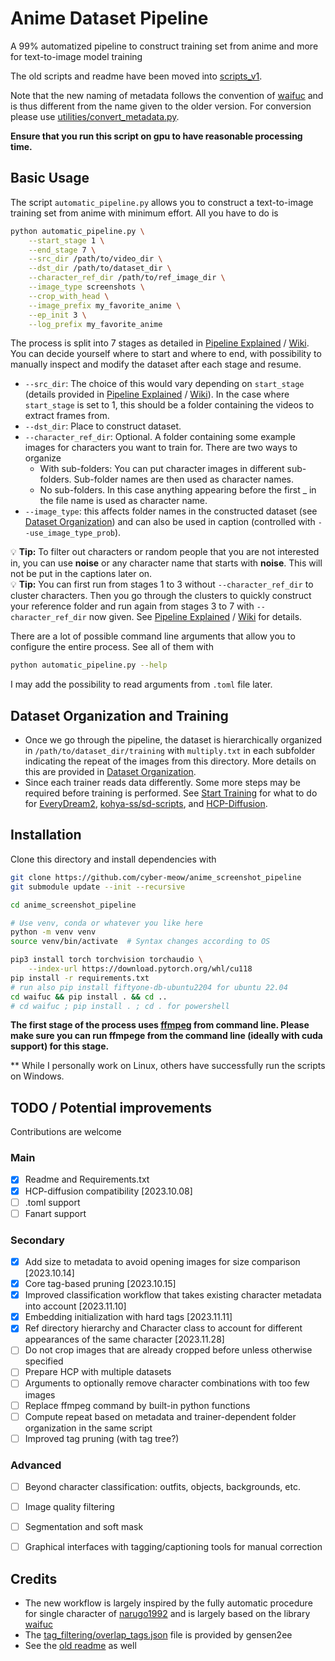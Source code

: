 # Anime Dataset Pipeline

A 99% automatized pipeline to construct training set from anime and more for text-to-image model training

The old scripts and readme have been moved into [scripts_v1](scripts_v1).

Note that the new naming of metadata follows the convention of [waifuc](https://github.com/deepghs/waifuc) and is thus different from the name given to the older version.
For conversion please use [utilities/convert_metadata.py](utilities/convert_metadata.py).

**Ensure that you run this script on gpu to have reasonable processing time.**

## Basic Usage

The script `automatic_pipeline.py` allows you to construct a text-to-image training set from anime with minimum effort. All you have to do is

```bash
python automatic_pipeline.py \
    --start_stage 1 \
    --end_stage 7 \
    --src_dir /path/to/video_dir \
    --dst_dir /path/to/dataset_dir \
    --character_ref_dir /path/to/ref_image_dir \
    --image_type screenshots \
    --crop_with_head \
    --image_prefix my_favorite_anime \
    --ep_init 3 \
    --log_prefix my_favorite_anime
```

The process is split into 7 stages as detailed in [Pipeline Explained](docs/Pipeline.md) / [Wiki](https://github.com/cyber-meow/anime_screenshot_pipeline/wiki). You can decide yourself where to start and where to end, with possibility to manually inspect and modify the dataset after each stage and resume.


- `--src_dir`: The choice of this would vary depending on `start_stage` (details provided in [Pipeline Explained](docs/Pipeline.md) / [Wiki](https://github.com/cyber-meow/anime_screenshot_pipeline/wiki)). In the case where `start_stage` is set to 1, this should be a folder containing the videos to extract frames from.
- `--dst_dir`: Place to construct dataset.
- `--character_ref_dir`: Optional. A folder containing some example images for characters you want to train for. There are two ways to organize
    - With sub-folders: You can put character images in different sub-folders. Sub-folder names are then used as character names.
    - No sub-folders. In this case anything appearing before the first _ in the file name is used as character name.
- `--image_type`: this affects folder names in the constructed dataset (see [Dataset Organization](#Dataset-Organization)) and can also be used in caption (controlled with `--use_image_type_prob`).

:bulb: **Tip:** To filter out characters or random people that you are not interested in, you can use **noise** or any character name that starts with **noise**. This will not be put in the captions later on.  
:bulb: **Tip:** You can first run from stages 1 to 3 without `--character_ref_dir` to cluster characters. Then you go through the clusters to quickly construct your reference folder and run again from stages 3 to 7 with `--character_ref_dir` now given. See [Pipeline Explained](docs/Pipeline.md) / [Wiki](https://github.com/cyber-meow/anime_screenshot_pipeline/wiki) for details.

There are a lot of possible command line arguments that allow you to configure the entire process. See all of them with
```bash
python automatic_pipeline.py --help
```

I may add the possibility to read arguments from `.toml` file later.


## Dataset Organization and Training

- Once we go through the pipeline, the dataset is hierarchically organized in `/path/to/dataset_dir/training` with `multiply.txt` in each subfolder indicating the repeat of the images from this directory. More details on this are provided in [Dataset Organization](docs/Dataset_organization.md).
- Since each trainer reads data differently. Some more steps may be required before training is performed. See [Start Training](docs/Start_training.md) for what to do for [EveryDream2](https://github.com/victorchall/EveryDream2trainer), [kohya-ss/sd-scripts](https://github.com/kohya-ss/sd-scripts), and [HCP-Diffusion](https://github.com/7eu7d7/HCP-Diffusion).

## Installation

Clone this directory and install dependencies with
```bash
git clone https://github.com/cyber-meow/anime_screenshot_pipeline
git submodule update --init --recursive

cd anime_screenshot_pipeline

# Use venv, conda or whatever you like here
python -m venv venv
source venv/bin/activate  # Syntax changes according to OS

pip3 install torch torchvision torchaudio \
    --index-url https://download.pytorch.org/whl/cu118
pip install -r requirements.txt
# run also pip install fiftyone-db-ubuntu2204 for ubuntu 22.04
cd waifuc && pip install . && cd ..
# cd waifuc ; pip install . ; cd . for powershell
```

**The first stage of the process uses [ffmpeg](https://ffmpeg.org/) from command line. Please make sure you can run ffmpege from the command line (ideally with cuda support) for this stage.**

** While I personally work on Linux, others have successfully run the scripts on Windows.

## TODO / Potential improvements

Contributions are welcome

### Main

- [x] Readme and Requirements.txt
- [x] HCP-diffusion compatibility [2023.10.08]
- [ ] .toml support
- [ ] Fanart support

### Secondary

- [x] Add size to metadata to avoid opening images for size comparison [2023.10.14]
- [x] Core tag-based pruning [2023.10.15]
- [x] Improved classification workflow that takes existing character metadata into account [2023.11.10]
- [x] Embedding initialization with hard tags [2023.11.11]
- [x] Ref directory hierarchy and Character class to account for different appearances of the same character [2023.11.28]
- [ ] Do not crop images that are already cropped before unless otherwise specified
- [ ] Prepare HCP with multiple datasets
- [ ] Arguments to optionally remove character combinations with too few images
- [ ] Replace ffmpeg command by built-in python functions
- [ ] Compute repeat based on metadata and trainer-dependent folder organization in the same script
- [ ] Improved tag pruning (with tag tree?)

### Advanced

- [ ] Beyond character classification: outfits, objects, backgrounds, etc.
- [ ] Image quality filtering 
- [ ] Segmentation and soft mask
- [ ] Graphical interfaces with tagging/captioning tools for manual correction



## Credits

- The new workflow is largely inspired by the fully automatic procedure for single character of [narugo1992](https://github.com/narugo1992) and is largely based on the library [waifuc](https://github.com/deepghs/waifuc)
- The [tag_filtering/overlap_tags.json](tag_filtering/overlap_tags.json) file is provided by gensen2ee
- See the [old readme](scripts_v1/README.md) as well
